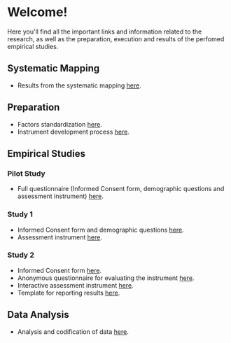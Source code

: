 # Welcome!
Here you'll find all the important links and information related to the research, as well as the preparation, execution and results of the perfomed empirical studies.

## Systematic Mapping
* Results from the systematic mapping [here](https://docs.google.com/spreadsheets/d/1ZizMph2wbH9DHGlWvhI2TsZVALlBmkRx/edit?usp=sharing&ouid=103489270086300528512&rtpof=true&sd=true).

## Preparation
* Factors standardization [here](https://docs.google.com/spreadsheets/d/1Bi-2mrpZPsNaz82P_7V4m0P_yGQcpV3P/edit?usp=sharing&ouid=103489270086300528512&rtpof=true&sd=true).
* Instrument development process [here](https://docs.google.com/spreadsheets/d/17U13atfElzuUJnRb6AAmSCaFxHSm4Z09/edit?usp=sharing&ouid=103489270086300528512&rtpof=true&sd=true).

## Empirical Studies

### Pilot Study
* Full questionnaire (Informed Consent form, demographic questions and assessment instrument) [here](https://forms.gle/BBekbuCWi5ruMk4D9).

### Study 1
* Informed Consent form and demographic questions [here](https://forms.gle/J4EjcwY9WsZzk2B66).
* Assessment instrument [here](https://forms.gle/Ms6iuHyP8DncuKAu6).

### Study 2
* Informed Consent form [here](https://forms.gle/6JMWfAUuj5FgRPbc9).
* Anonymous questionnaire for evaluating the instrument [here](https://forms.gle/CmQ8tqYqtK1d9LCH6).
* Interactive assessment instrument [here](https://docs.google.com/spreadsheets/d/1Aooi0Vq_bV83yRISXIPV-6_3dfHnLVjN/edit?usp=sharing&ouid=103489270086300528512&rtpof=true&sd=true).
* Template for reporting results [here](https://docs.google.com/document/d/1EwrLxlJUKcVvZbv_DRH1tuZuBkJJuTaf/edit?usp=sharing&ouid=102932349864619166393&rtpof=true&sd=true).
 
## Data Analysis
* Analysis and codification of data [here](https://docs.google.com/spreadsheets/d/1BnG6K9K6GiIKHEr4AmffpNJ5zSBKQm6q/edit?usp=sharing&ouid=103489270086300528512&rtpof=true&sd=true).
